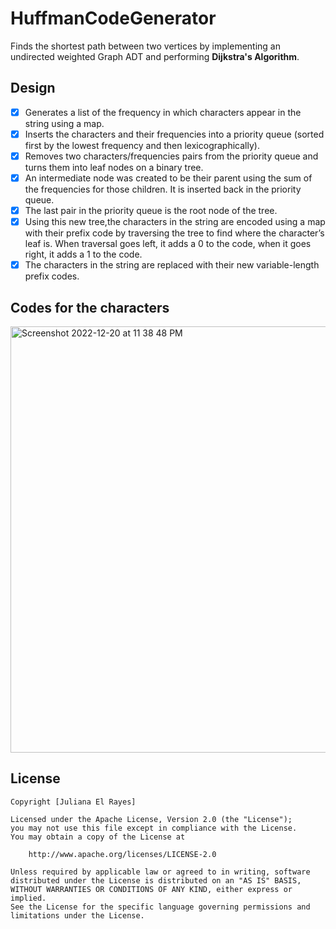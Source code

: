 # HuffmanCodeGenerator

Finds the shortest path between two vertices by implementing an undirected weighted Graph ADT and performing **Dijkstra's Algorithm**.

## Design 

* [x] Generates a list of the frequency in which characters appear in the string using a map.
* [x] Inserts the characters and their frequencies into a priority queue (sorted first by the lowest frequency and then lexicographically).
* [x] Removes two characters/frequencies pairs from the priority queue and turns them into leaf nodes on a binary tree.
* [x] An intermediate node was created to be their parent using the sum of the frequencies for those children. It is inserted back in the priority queue.
* [x] The last pair in the priority queue is the root node of the tree.
* [x] Using this new tree,the characters in the string are encoded using a map with their prefix code by traversing the tree to find where the character’s leaf is. When traversal goes left, it adds a 0 to the code, when it goes right, it adds a 1 to the code.
* [x] The characters in the string are replaced with their new variable-length prefix codes.

## Codes for the characters

<img width="682" alt="Screenshot 2022-12-20 at 11 38 48 PM" src="https://user-images.githubusercontent.com/95254925/208822582-08c40cbf-c48e-4f1f-8b2f-dac7863c64a6.png">

## License

    Copyright [Juliana El Rayes]

    Licensed under the Apache License, Version 2.0 (the "License");
    you may not use this file except in compliance with the License.
    You may obtain a copy of the License at

        http://www.apache.org/licenses/LICENSE-2.0

    Unless required by applicable law or agreed to in writing, software
    distributed under the License is distributed on an "AS IS" BASIS,
    WITHOUT WARRANTIES OR CONDITIONS OF ANY KIND, either express or implied.
    See the License for the specific language governing permissions and
    limitations under the License.
